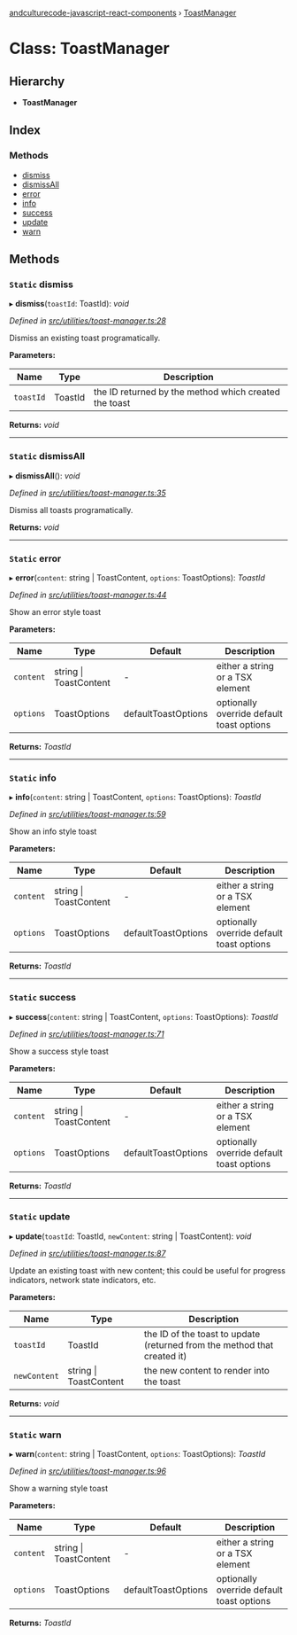 [andculturecode-javascript-react-components](../README.md) › [ToastManager](toastmanager.md)

# Class: ToastManager

## Hierarchy

* **ToastManager**

## Index

### Methods

* [dismiss](toastmanager.md#static-dismiss)
* [dismissAll](toastmanager.md#static-dismissall)
* [error](toastmanager.md#static-error)
* [info](toastmanager.md#static-info)
* [success](toastmanager.md#static-success)
* [update](toastmanager.md#static-update)
* [warn](toastmanager.md#static-warn)

## Methods

### `Static` dismiss

▸ **dismiss**(`toastId`: ToastId): *void*

*Defined in [src/utilities/toast-manager.ts:28](https://github.com/AndcultureCode/AndcultureCode.JavaScript.React.Components/blob/3b573d9/src/utilities/toast-manager.ts#L28)*

Dismiss an existing toast programatically.

**Parameters:**

Name | Type | Description |
------ | ------ | ------ |
`toastId` | ToastId | the ID returned by the method which created the toast  |

**Returns:** *void*

___

### `Static` dismissAll

▸ **dismissAll**(): *void*

*Defined in [src/utilities/toast-manager.ts:35](https://github.com/AndcultureCode/AndcultureCode.JavaScript.React.Components/blob/3b573d9/src/utilities/toast-manager.ts#L35)*

Dismiss all toasts programatically.

**Returns:** *void*

___

### `Static` error

▸ **error**(`content`: string | ToastContent, `options`: ToastOptions): *ToastId*

*Defined in [src/utilities/toast-manager.ts:44](https://github.com/AndcultureCode/AndcultureCode.JavaScript.React.Components/blob/3b573d9/src/utilities/toast-manager.ts#L44)*

Show an error style toast

**Parameters:**

Name | Type | Default | Description |
------ | ------ | ------ | ------ |
`content` | string &#124; ToastContent | - | either a string or a TSX element |
`options` | ToastOptions | defaultToastOptions | optionally override default toast options  |

**Returns:** *ToastId*

___

### `Static` info

▸ **info**(`content`: string | ToastContent, `options`: ToastOptions): *ToastId*

*Defined in [src/utilities/toast-manager.ts:59](https://github.com/AndcultureCode/AndcultureCode.JavaScript.React.Components/blob/3b573d9/src/utilities/toast-manager.ts#L59)*

Show an info style toast

**Parameters:**

Name | Type | Default | Description |
------ | ------ | ------ | ------ |
`content` | string &#124; ToastContent | - | either a string or a TSX element |
`options` | ToastOptions | defaultToastOptions | optionally override default toast options  |

**Returns:** *ToastId*

___

### `Static` success

▸ **success**(`content`: string | ToastContent, `options`: ToastOptions): *ToastId*

*Defined in [src/utilities/toast-manager.ts:71](https://github.com/AndcultureCode/AndcultureCode.JavaScript.React.Components/blob/3b573d9/src/utilities/toast-manager.ts#L71)*

Show a success style toast

**Parameters:**

Name | Type | Default | Description |
------ | ------ | ------ | ------ |
`content` | string &#124; ToastContent | - | either a string or a TSX element |
`options` | ToastOptions | defaultToastOptions | optionally override default toast options  |

**Returns:** *ToastId*

___

### `Static` update

▸ **update**(`toastId`: ToastId, `newContent`: string | ToastContent): *void*

*Defined in [src/utilities/toast-manager.ts:87](https://github.com/AndcultureCode/AndcultureCode.JavaScript.React.Components/blob/3b573d9/src/utilities/toast-manager.ts#L87)*

Update an existing toast with new content; this could be useful for
progress indicators, network state indicators, etc.

**Parameters:**

Name | Type | Description |
------ | ------ | ------ |
`toastId` | ToastId | the ID of the toast to update (returned from the method that created it) |
`newContent` | string &#124; ToastContent | the new content to render into the toast  |

**Returns:** *void*

___

### `Static` warn

▸ **warn**(`content`: string | ToastContent, `options`: ToastOptions): *ToastId*

*Defined in [src/utilities/toast-manager.ts:96](https://github.com/AndcultureCode/AndcultureCode.JavaScript.React.Components/blob/3b573d9/src/utilities/toast-manager.ts#L96)*

Show a warning style toast

**Parameters:**

Name | Type | Default | Description |
------ | ------ | ------ | ------ |
`content` | string &#124; ToastContent | - | either a string or a TSX element |
`options` | ToastOptions | defaultToastOptions | optionally override default toast options  |

**Returns:** *ToastId*
